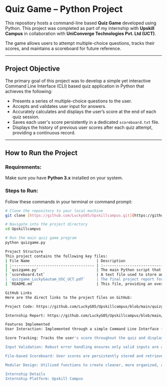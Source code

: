 #  Quiz Game – Python Project

This repository hosts a command-line based **Quiz Game** developed using Python. This project was completed as part of my internship with **Upskill Campus** in collaboration with **UniConverge Technologies Pvt. Ltd (UCT)**.

The game allows users to attempt multiple-choice questions, tracks their scores, and maintains a scoreboard for future reference.

---

## Project Objective

The primary goal of this project was to develop a simple yet interactive Command Line Interface (CLI) based quiz application in Python that achieves the following:

-   Presents a series of multiple-choice questions to the user.
-   Accepts and validates user input for answers.
-   Accurately calculates and displays the user’s score at the end of each quiz session.
-   Saves each user's score persistently in a dedicated `scoreboard.txt` file.
-   Displays the history of previous user scores after each quiz attempt, providing a continuous record.

---

##  How to Run the Project

### Requirements:
Make sure you have **Python 3.x** installed on your system.

###  Steps to Run:
Follow these commands in your terminal or command prompt:

```bash
# Clone the repository to your local machine
git clone [https://github.com/LuckyG05/Upskillcampus.git](https://github.com/LuckyG05/Upskillcampus.git)

# Navigate into the project directory
cd Upskillcampus

# Run the main quiz game program
python quizgame.py

Project Structure
This project contains the following key files:
| File Name                              | Description                                                               |
| :------------------------------------- | :------------------------------------------------------------------------ |
| `quizgame.py`                          | The main Python script that contains the core logic for the quiz game.    |
| `scoreboard.txt`                       | A text file used to store and retrieve user scores, acting as the game's scoreboard. |
| `quizgame_LuckyGautam_USC_UCT.pdf`     | The final project report for the internship, detailing the project's development and outcomes. |
| `README.md`                            | This file, providing an overview of the project and instructions.         |

GitHub Links
Here are the direct links to the project files on GitHub:

Project Code: https://github.com/LuckyG05/Upskillcampus/blob/main/quizgame.py

Internship Report: https://github.com/LuckyG05/Upskillcampus/blob/main/quizgame_LuckyGautam_USC_UCT.pdf

Features Implemented
User Interaction: Implemented through a simple Command Line Interface (CLI).

Score Tracking: Tracks the user's score throughout the quiz and displays it upon completion.

Input Validation: Robust error handling ensures only valid inputs are accepted from the user.

File-based Scoreboard: User scores are persistently stored and retrieved from a scoreboard.txt file.

Modular Design: Utilized functions to create cleaner, more organized, and reusable code.

Internship Details
Internship Platform: Upskill Campus


